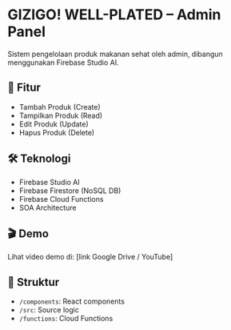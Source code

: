 # GIZIGO! WELL-PLATED – Admin Panel

Sistem pengelolaan produk makanan sehat oleh admin, dibangun menggunakan Firebase Studio AI.

## 🔧 Fitur

- Tambah Produk (Create)
- Tampilkan Produk (Read)
- Edit Produk (Update)
- Hapus Produk (Delete)

## 🛠️ Teknologi

- Firebase Studio AI
- Firebase Firestore (NoSQL DB)
- Firebase Cloud Functions
- SOA Architecture

## 🎬 Demo

Lihat video demo di: [link Google Drive / YouTube]

## 📁 Struktur

- `/components`: React components
- `/src`: Source logic
- `/functions`: Cloud Functions
